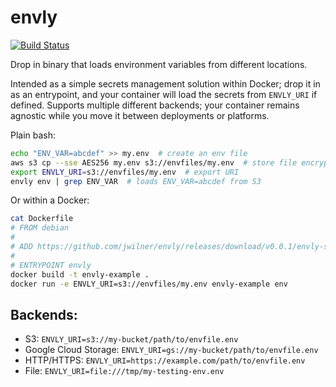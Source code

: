 # envly

[![Build Status](https://travis-ci.org/jwilner/envly.svg?branch=master)](https://travis-ci.org/jwilner/envly)

Drop in binary that loads environment variables from different locations.

Intended as a simple secrets management solution within Docker; drop it in as an entrypoint, and your container will load the secrets from `ENVLY_URI` if defined. Supports multiple different backends; your container remains agnostic while you move it between deployments or platforms.

Plain bash:
```bash
echo "ENV_VAR=abcdef" >> my.env  # create an env file
aws s3 cp --sse AES256 my.env s3://envfiles/my.env  # store file encrypted in S3
export ENVLY_URI=s3://envfiles/my.env  # export URI
envly env | grep ENV_VAR  # loads ENV_VAR=abcdef from S3
```

Or within a Docker:
```bash
cat Dockerfile
# FROM debian
#
# ADD https://github.com/jwilner/envly/releases/download/v0.0.1/envly-s3-linux-amd64 /usr/local/bin/envly
#
# ENTRYPOINT envly
docker build -t envly-example .
docker run -e ENVLY_URI=s3://envfiles/my.env envly-example env
```

## Backends:

- S3: `ENVLY_URI=s3://my-bucket/path/to/envfile.env`
- Google Cloud Storage: `ENVLY_URI=gs://my-bucket/path/to/envfile.env`
- HTTP/HTTPS: `ENVLY_URI=https://example.com/path/to/envfile.env`
- File: `ENVLY_URI=file:///tmp/my-testing-env.env`
